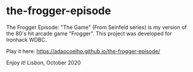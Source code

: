 # the-frogger-episode

The Frogger Episode: "The Game" (From Seinfeld series) is my version of the 80's hit arcade game "Frogger". This project was developed for Ironhack WDBC. 

Play it here: https://adaocoelho.github.io/the-frogger-episode/

Enjoy it! 
Lisbon, October 2020
